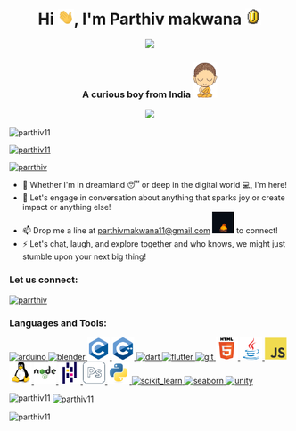 <h1 align="center">Hi <img src="/assets/Hi.gif" width="29px">, I'm Parthiv makwana <img src="/assets/coin.gif" width="29px"></h1>
<div align="center"> <img src="https://user-images.githubusercontent.com/75653580/171160560-49573616-b3f7-4488-bb86-ae055200e031.jpg" width=400 ></div>

<h3 align="center">A curious boy from India <img src="/assets/buddha.png" width="44px"> </h3>

<div align="center"><img src="https://user-images.githubusercontent.com/75653580/171157560-475a67d1-0f63-40c4-a7cc-161c865bb95a.jpg" height=350></div>
<p align="left"> <img src="https://komarev.com/ghpvc/?username=parthiv11&label=Profile%20views&color=0e75b6&style=flat" alt="parthiv11" /> </p>

<p align="left"> <a href="https://github.com/ryo-ma/github-profile-trophy"><img src="https://github-profile-trophy.vercel.app/?username=parthiv11" alt="parthiv11" /></a> </p>

<p align="left"> <a href="https://twitter.com/parrthiv" target="blank"><img src="https://img.shields.io/twitter/follow/parrthiv?logo=twitter&style=for-the-badge" alt="parrthiv" /></a> </p>

- 🌱 Whether I'm in dreamland 😴 or deep in the digital world 💻, I'm here!
- 💬  Let's engage in conversation about anything that sparks joy or create impact or anything else!
- 📫 Drop me a line at parthivmakwana11@gmail.com <img src="/assets/fire.gif" width="39px"> to connect! 
- ⚡ Let's chat, laugh, and explore together and who knows, we might just stumble upon your next big thing!

<h3 align="left">Let us connect: </h3>
<p align="left">
<a href="https://twitter.com/parrthiv" target="blank"><img align="center" src="https://raw.githubusercontent.com/rahuldkjain/github-profile-readme-generator/master/src/images/icons/Social/twitter.svg" alt="parrthiv" height="30" width="40" /></a>
</p>

<h3 align="left">Languages and Tools:</h3>
<p align="left"> <a href="https://www.arduino.cc/" target="_blank" rel="noreferrer"> <img src="https://cdn.worldvectorlogo.com/logos/arduino-1.svg" alt="arduino" width="40" height="40"/> </a> <a href="https://www.blender.org/" target="_blank" rel="noreferrer"> <img src="https://download.blender.org/branding/community/blender_community_badge_white.svg" alt="blender" width="40" height="40"/> </a> <a href="https://www.cprogramming.com/" target="_blank" rel="noreferrer"> <img src="https://raw.githubusercontent.com/devicons/devicon/master/icons/c/c-original.svg" alt="c" width="40" height="40"/> </a> <a href="https://www.w3schools.com/cpp/" target="_blank" rel="noreferrer"> <img src="https://raw.githubusercontent.com/devicons/devicon/master/icons/cplusplus/cplusplus-original.svg" alt="cplusplus" width="40" height="40"/> </a> <a href="https://dart.dev" target="_blank" rel="noreferrer"> <img src="https://www.vectorlogo.zone/logos/dartlang/dartlang-icon.svg" alt="dart" width="40" height="40"/> </a> <a href="https://flutter.dev" target="_blank" rel="noreferrer"> <img src="https://www.vectorlogo.zone/logos/flutterio/flutterio-icon.svg" alt="flutter" width="40" height="40"/> </a> <a href="https://git-scm.com/" target="_blank" rel="noreferrer"> <img src="https://www.vectorlogo.zone/logos/git-scm/git-scm-icon.svg" alt="git" width="40" height="40"/> </a> <a href="https://www.w3.org/html/" target="_blank" rel="noreferrer"> <img src="https://raw.githubusercontent.com/devicons/devicon/master/icons/html5/html5-original-wordmark.svg" alt="html5" width="40" height="40"/> </a> <a href="https://www.java.com" target="_blank" rel="noreferrer"> <img src="https://raw.githubusercontent.com/devicons/devicon/master/icons/java/java-original.svg" alt="java" width="40" height="40"/> </a> <a href="https://developer.mozilla.org/en-US/docs/Web/JavaScript" target="_blank" rel="noreferrer"> <img src="https://raw.githubusercontent.com/devicons/devicon/master/icons/javascript/javascript-original.svg" alt="javascript" width="40" height="40"/> </a> <a href="https://www.linux.org/" target="_blank" rel="noreferrer"> <img src="https://raw.githubusercontent.com/devicons/devicon/master/icons/linux/linux-original.svg" alt="linux" width="40" height="40"/> </a> <a href="https://nodejs.org" target="_blank" rel="noreferrer"> <img src="https://raw.githubusercontent.com/devicons/devicon/master/icons/nodejs/nodejs-original-wordmark.svg" alt="nodejs" width="40" height="40"/> </a> <a href="https://pandas.pydata.org/" target="_blank" rel="noreferrer"> <img src="https://raw.githubusercontent.com/devicons/devicon/2ae2a900d2f041da66e950e4d48052658d850630/icons/pandas/pandas-original.svg" alt="pandas" width="40" height="40"/> </a> <a href="https://www.photoshop.com/en" target="_blank" rel="noreferrer"> <img src="https://raw.githubusercontent.com/devicons/devicon/master/icons/photoshop/photoshop-line.svg" alt="photoshop" width="40" height="40"/> </a> <a href="https://www.python.org" target="_blank" rel="noreferrer"> <img src="https://raw.githubusercontent.com/devicons/devicon/master/icons/python/python-original.svg" alt="python" width="40" height="40"/> </a> <a href="https://scikit-learn.org/" target="_blank" rel="noreferrer"> <img src="https://upload.wikimedia.org/wikipedia/commons/0/05/Scikit_learn_logo_small.svg" alt="scikit_learn" width="40" height="40"/> </a> <a href="https://seaborn.pydata.org/" target="_blank" rel="noreferrer"> <img src="https://seaborn.pydata.org/_images/logo-mark-lightbg.svg" alt="seaborn" width="40" height="40"/> </a> <a href="https://unity.com/" target="_blank" rel="noreferrer"> <img src="https://www.vectorlogo.zone/logos/unity3d/unity3d-icon.svg" alt="unity" width="40" height="40"/> </a> </p>

<p><img align="left" src="https://github-readme-stats.vercel.app/api/top-langs?username=parthiv11&show_icons=true&locale=en&layout=compact" alt="parthiv11" /></p>

<p>&nbsp;<img align="center" src="https://github-readme-stats.vercel.app/api?username=parthiv11&show_icons=true&locale=en" alt="parthiv11" /></p>

<p><img align="center" src="https://github-readme-streak-stats.herokuapp.com/?user=parthiv11&" alt="parthiv11" /></p>


